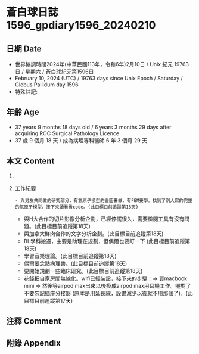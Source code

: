 [_metadata_:encoding]: - "utf-8"
[_metadata_:language]: - "zh-Hant-TW"
[_metadata_:fileformat]: - "markdown"
[_metadata_:MIME_type]: - "text/plain"
[_metadata_:markdown_version]: - "commonmark version 0.30"
[_metadata_:markdown_spec]: - "https://spec.commonmark.org/0.30/"

# 蒼白球日誌1596_gpdiary1596_20240210 #

## 日期 Date ##

* 世界協調時間2024年(中華民國113年，令和6年)2月10日 / Unix 紀元 19763 日 / 星期六 / 蒼白球紀元第1596日
* February 10, 2024 (UTC) / 19763 days since Unix Epoch / Saturday / Globus Pallidum day 1596
* 特殊註記:

## 年齡 Age ##

* 37 years 9 months 18 days old / 6 years 3 months 29 days after acquiring ROC Surgical Pathology Licence
* 37 歲 9 個月 18 天 / 成為病理專科醫師 6 年 3 個月 29 天

## 本文 Content ##

1. 

    
2. 工作紀要

       - 與男友共同做的研究部分，有氫原子模型的畫圖要做，有FEM要學。找到了別人寫的完整的氫原子模型，接下來讀看看code。(此目標目前追蹤第18天)
   - 與H大合作的切片影像分析企劃，已經停擺很久，需要檢閱工具有沒有問題。(此目標目前追蹤第18天)
   - 與加拿大鮮肉合作的文字分析企劃。(此目標目前追蹤第18天)
   - BL學科搬遷，主要是助理在規劃，但偶爾也要盯一下 (此目標目前追蹤第18天)
   - 學習音樂理論。(此目標目前追蹤第18天)
   - 偶爾要念點病理書。(此目標目前追蹤第18天)
   - 要開始規劃一些臨床研究。(此目標目前追蹤第18天)
   - 花錢把自家房間無線化。wifi已經裝設，接下來的步驟：=> 買macbook mini => 然後等airpod max出來以後換成airpod max用耳機工作。喔對了不要忘記插座分接器 (原本是用延長線，設備減少以後就不用那個了)。(此目標目前追蹤第17天)


## 注釋 Comment ##


## 附錄 Appendix ##

